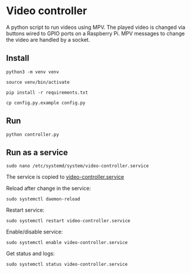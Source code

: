 # Video controller

A python script to run videos using MPV.
The played video is changed via buttons wired to GPIO ports on a Raspberry Pi.
MPV messages to change the video are handled by a socket.

## Install

	python3 -m venv venv

	source venv/bin/activate

	pip install -r requirements.txt

	cp config.py.example config.py

## Run

	python controller.py

## Run as a service

	sudo nano /etc/systemd/system/video-controller.service
	
The service is copied to [video-controller.service](video-controller.service)

Reload after change in the service:

	sudo systemctl daemon-reload
	
Restart service:

	sudo systemctl restart video-controller.service
	
Enable/disable service:

	sudo systemctl enable video-controller.service

Get status and logs:

	sudo systemctl status video-controller.service

